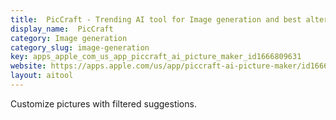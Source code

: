 ```yaml
---
title:  PicCraft - Trending AI tool for Image generation and best alternatives
display_name:  PicCraft
category: Image generation
category_slug: image-generation
key: apps_apple_com_us_app_piccraft_ai_picture_maker_id1666809631
website: https://apps.apple.com/us/app/piccraft-ai-picture-maker/id1666809631
layout: aitool
---
```


Customize pictures with filtered suggestions.
